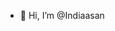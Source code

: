 - 👋 Hi, I’m @Indiaasan


<!---
Indiaasan/Indiaasan is a ✨ special ✨ repository because its `README.md` (this file) appears on your GitHub profile.
You can click the Preview link to take a look at your changes.
--->
